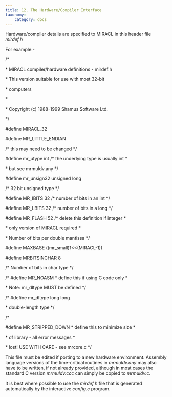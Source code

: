 ```yaml
---
title: 12. The Hardware/Compiler Interface
taxonomy:
    category: docs
---
```


Hardware/compiler details are specified to MIRACL in this header file *mirdef.h*

For example:-

/\*

\* MIRACL compiler/hardware definitions - mirdef.h

\* This version suitable for use with most 32-bit

\* computers

\*

\* Copyright (c) 1988-1999 Shamus Software Ltd.

\*/

\#define MIRACL\_32

\#define MR\_LITTLE\_ENDIAN

/\* this may need to be changed \*/

\#define mr\_utype int /\* the underlying type is usually int \*

\* but see mrmuldv.any \*/

\#define mr\_unsign32 unsigned long

/\* 32 bit unsigned type \*/

\#define MR\_IBITS 32 /\* number of bits in an int \*/

\#define MR\_LBITS 32 /\* number of bits in a long \*/

\#define MR\_FLASH 52 /\* delete this definition if integer \*

\* only version of MIRACL required \*

\* Number of bits per double mantissa \*/

\#define MAXBASE ((mr\_small)1&lt;&lt;(MIRACL-1))

\#define MRBITSINCHAR 8

/\* Number of bits in char type \*/

/\* \#define MR\_NOASM \* define this if using C code only \*

\* Note: mr\_dltype MUST be defined \*/

/\* \#define mr\_dltype long long

\* double-length type \*/

/\*

\#define MR\_STRIPPED\_DOWN \* define this to minimize size \*

\* of library - all error messages \*

\* lost! USE WITH CARE - see mrcore.c \*/

This file must be edited if porting to a new hardware environment. Assembly language versions of the time-critical routines in *mrmuldv.any* may also have to be written, if not already provided, although in most cases the standard C version *mrmuldv.ccc* can simply be copied to *mrmuldv.c*.

It is best where possible to use the *mirdef.h* file that is generated automatically by the interactive *config.c* program.
